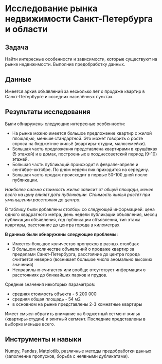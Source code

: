 # Исследование рынка недвижимости Санкт-Петербурга и области

## Задача

Найти интересные особенности и зависимости, которые существуют на рынке недвижимости. Выполнив предобработку данных. 

## Данные

Имеется архив объявлений за несколько лет о продаже квартир в Санкт-Петербурге и соседних населённых пунктах. 

## Результаты исследования
Были обнаружены следующие интересные особенности:

- На рынке можно имеется большое предложение квартир с жилой площадью, меньше стандартной. Это может говорить о росте спроса на бюджетное жильё (квартиры-студии, малосемейки).
- Большая часть предложения представлена квартирами в хрущёвках (5 этажей) и в домах, построенных в позднесоветский период (9-10) этажей.
- Большая часть публикаций происходит в феврале-апреле и сентябре-октябре. По дням недели пик приходится на середину.
- Большая часть продаж происходит в первые 50-100 дней после публикации.

*Наиболее сильно стоимость жилья зависит от общей площади, менее всего на цену влияет дата публикации. Стоимость жилья растёт при уменьшении расстояния до центра.*

В таблицу были добавлены столбцы со следующей информацией: цена одного квадратного метра, день недели публикации объявления,
месяц публикации объявления, год публикации объявления, тип этажа квартиры, расстояние до центра города в километрах.

**В данных были обнаружены следующие проблемы:**

- Имеется большое количество пропусков в разных столбцах
- В большом количестве объявлений о продаже квартир за пределами Санкт-Петербурга, расстояние до центра города считается неверно (возникает большое число аномально высоких значений) 
- Неправильно считается или вообще отсутствует информация о расстояниях до ближайших парков и прудов.

Средние значения некоторых параметров:

- средняя стоимость объекта - 5 200 000
- средняя общая площадь - 54 м2
- в основном на рынке представлены 2-3 комнатные квартиры

Имеет смысл обратить внимание на бюджетный сегмент жилья (квартиры-студии) и элитный сегмент. Последние представлены в выборке меньше всего.


## Инструменты и навыки

Numpy, Pandas, Matplotlib, различные методы предобработки данных (заполнение пропусков, борьба с неявными дубликатами).
